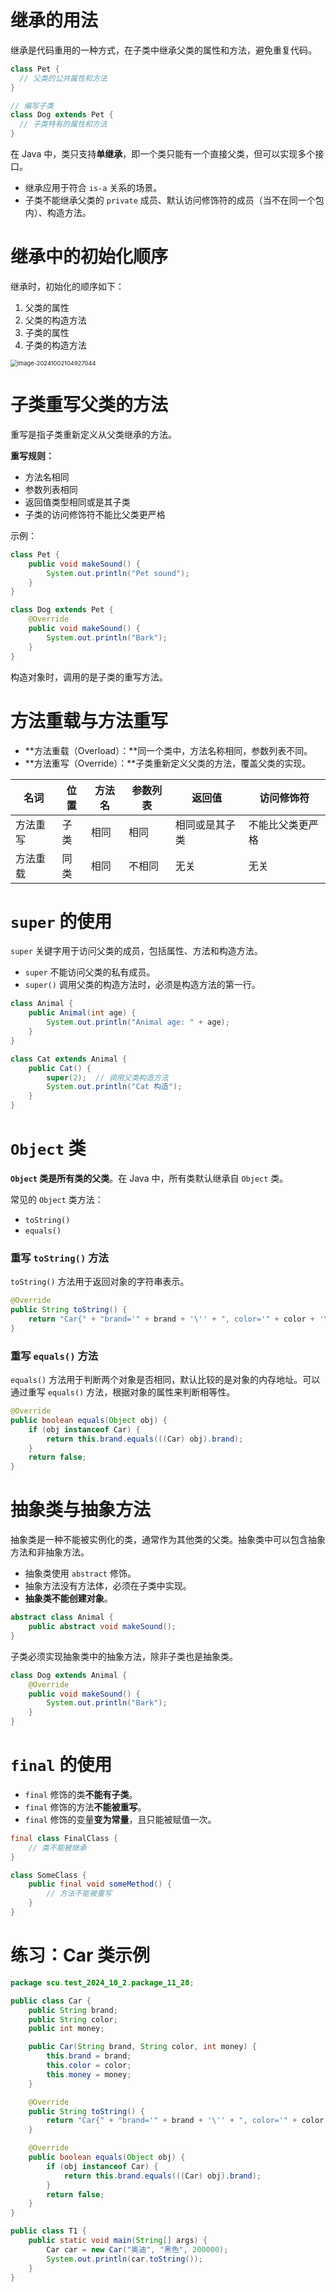 # 继承的用法

继承是代码重用的一种方式，在子类中继承父类的属性和方法，避免重复代码。

```java
class Pet {
  // 父类的公共属性和方法
}

// 编写子类
class Dog extends Pet {
  // 子类特有的属性和方法
}
```

在 Java 中，类只支持**单继承**，即一个类只能有一个直接父类，但可以实现多个接口。

- 继承应用于符合 `is-a` 关系的场景。
- 子类不能继承父类的 `private` 成员、默认访问修饰符的成员（当不在同一个包内）、构造方法。

# 继承中的初始化顺序

继承时，初始化的顺序如下：
1. 父类的属性
2. 父类的构造方法
3. 子类的属性
4. 子类的构造方法

<img src="https://leafalice-image.oss-cn-hangzhou.aliyuncs.com/img/image-20241002104927044.png" alt="image-20241002104927044" style="zoom:67%;" />

# 子类重写父类的方法

重写是指子类重新定义从父类继承的方法。

**重写规则：**
- 方法名相同
- 参数列表相同
- 返回值类型相同或是其子类
- 子类的访问修饰符不能比父类更严格

示例：

```java
class Pet {
    public void makeSound() {
        System.out.println("Pet sound");
    }
}

class Dog extends Pet {
    @Override
    public void makeSound() {
        System.out.println("Bark");
    }
}
```

构造对象时，调用的是子类的重写方法。

# 方法重载与方法重写

- **方法重载（Overload）：**同一个类中，方法名称相同，参数列表不同。
- **方法重写（Override）：**子类重新定义父类的方法，覆盖父类的实现。

| 名词     | 位置 | 方法名 | 参数列表 | 返回值         | 访问修饰符       |
| -------- | ---- | ------ | -------- | -------------- | ---------------- |
| 方法重写 | 子类 | 相同   | 相同     | 相同或是其子类 | 不能比父类更严格 |
| 方法重载 | 同类 | 相同   | 不相同   | 无关           | 无关             |

# `super` 的使用

`super` 关键字用于访问父类的成员，包括属性、方法和构造方法。

- `super` 不能访问父类的私有成员。
- `super()` 调用父类的构造方法时，必须是构造方法的第一行。

```java
class Animal {
    public Animal(int age) {
        System.out.println("Animal age: " + age);
    }
}

class Cat extends Animal {
    public Cat() {
        super(2);  // 调用父类构造方法
        System.out.println("Cat 构造");
    }
}
```

# `Object` 类

**`Object` 类是所有类的父类**。在 Java 中，所有类默认继承自 `Object` 类。

常见的 `Object` 类方法：
- `toString()`
- `equals()`

### 重写 `toString()` 方法

`toString()` 方法用于返回对象的字符串表示。

```java
@Override
public String toString() {
    return "Car{" + "brand='" + brand + '\'' + ", color='" + color + '\'' + ", money=" + money + '}';
}
```

### 重写 `equals()` 方法

`equals()` 方法用于判断两个对象是否相同，默认比较的是对象的内存地址。可以通过重写 `equals()` 方法，根据对象的属性来判断相等性。

```java
@Override
public boolean equals(Object obj) {
    if (obj instanceof Car) {
        return this.brand.equals(((Car) obj).brand);
    }
    return false;
}
```

# 抽象类与抽象方法

抽象类是一种不能被实例化的类，通常作为其他类的父类。抽象类中可以包含抽象方法和非抽象方法。

- 抽象类使用 `abstract` 修饰。
- 抽象方法没有方法体，必须在子类中实现。
- **抽象类不能创建对象**。

```java
abstract class Animal {
    public abstract void makeSound();
}
```

子类必须实现抽象类中的抽象方法，除非子类也是抽象类。

```java
class Dog extends Animal {
    @Override
    public void makeSound() {
        System.out.println("Bark");
    }
}
```

# `final` 的使用

- `final` 修饰的类**不能有子类**。
- `final` 修饰的方法**不能被重写**。
- `final` 修饰的变量**变为常量**，且只能被赋值一次。

```java
final class FinalClass {
    // 类不能被继承
}

class SomeClass {
    public final void someMethod() {
        // 方法不能被重写
    }
}
```

# 练习：Car 类示例

```java
package scu.test_2024_10_2.package_11_28;

public class Car {
    public String brand;
    public String color;
    public int money;

    public Car(String brand, String color, int money) {
        this.brand = brand;
        this.color = color;
        this.money = money;
    }

    @Override
    public String toString() {
        return "Car{" + "brand='" + brand + '\'' + ", color='" + color + '\'' + ", money=" + money + '}';
    }

    @Override
    public boolean equals(Object obj) {
        if (obj instanceof Car) {
            return this.brand.equals(((Car) obj).brand);
        }
        return false;
    }
}

public class T1 {
    public static void main(String[] args) {
        Car car = new Car("奥迪", "黑色", 200000);
        System.out.println(car.toString());
    }
}
```